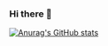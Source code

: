 ### Hi there 👋

[![Anurag's GitHub stats](https://github-readme-stats.vercel.app/api?username=KuznetsovR)](https://github.com/anuraghazra/github-readme-stats)

<!--
**KuznetsovR/KuznetsovR** is a ✨ _special_ ✨ repository because its `README.md` (this file) appears on your GitHub profile.

Here are some ideas to get you started:

- 🔭 I’m currently working on ...
- 🌱 I’m currently learning ...
- 👯 I’m looking to collaborate on ...
- 🤔 I’m looking for help with ...
- 💬 Ask me about ...
- 📫 How to reach me: ...
- 😄 Pronouns: ...
- ⚡ Fun fact: ...
-->
